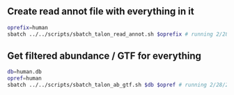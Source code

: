 ## Create read annot file with everything in it
```bash
oprefix=human
sbatch ../../scripts/sbatch_talon_read_annot.sh $oprefix # running 2/28/22
```

## Get filtered abundance / GTF for everything
```bash
db=human.db
opref=human
sbatch ../../scripts/sbatch_talon_ab_gtf.sh $db $opref # running 2/28/22
```
